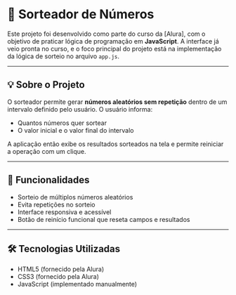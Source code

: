 # 🎲 Sorteador de Números

Este projeto foi desenvolvido como parte do curso da [Alura], com o objetivo de praticar lógica de programação em **JavaScript**. A interface já veio pronta no curso, e o foco principal do projeto está na implementação da lógica de sorteio no arquivo `app.js`.

---

## 💡 Sobre o Projeto

O sorteador permite gerar **números aleatórios sem repetição** dentro de um intervalo definido pelo usuário. O usuário informa:

- Quantos números quer sortear
- O valor inicial e o valor final do intervalo

A aplicação então exibe os resultados sorteados na tela e permite reiniciar a operação com um clique.

---

## 🧠 Funcionalidades

- Sorteio de múltiplos números aleatórios
- Evita repetições no sorteio
- Interface responsiva e acessível
- Botão de reinício funcional que reseta campos e resultados

---

## 🛠️ Tecnologias Utilizadas

- HTML5 (fornecido pela Alura)
- CSS3 (fornecido pela Alura)
- JavaScript (implementado manualmente)
